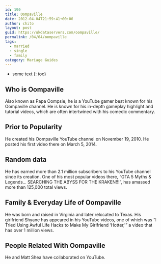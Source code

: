 ```yaml
---
id: 190
title: Oompaville
date: 2012-04-04T21:59:41+00:00
author: chito
layout: post
guid: https://ukdataservers.com/oompaville/
permalink: /04/04/oompaville  
tags:
  - married
  - single
  - family
category: Mariage Guides
---
```


* some text
{: toc}


## Who is  Oompaville
                  
                  
                  
Also known as Papa Oompsie, he is a YouTube gamer best known for his Oompaville channel. He is known for his in-depth gameplay highlight and tutorial videos, which are often intertwined with his comedic commentary. 
                  
                
                
                
## Prior to Popularity 
                  
                  
                  
He created his Oompaville YouTube channel on November 19, 2010. He posted his first video there on March 5, 2014.
                  
                
                
                
## Random data 
                  
                  
                  
He has earned more than 2.1 million subscribers to his YouTube channel since its creation. One of his most popular videos there, &#8220;GTA 5 Myths & Legends&#8230; SEARCHING THE ABYSS FOR THE KRAKEN!!!&#8221;, has amassed more than 125,000 total views.
                  
                
                
                
## Family & Everyday Life of Oompaville
                  
                  
                  
He was born and raised in Virginia and later relocated to Texas. His girlfriend Shyane has appeared in his YouTube videos, one of which was &#8220;I Tried Using Awful Life Hacks to Make My Girlfriend &#8216;Hotter,'&#8221; a video that has over 1 million views.
                  
                
                
                
## People Related With  Oompaville
                  
                  
                  
He and Matt Shea have collaborated on YouTube.
                  
                
              
            
          
          
          
    
    
  
